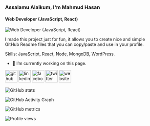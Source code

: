 ### Assalamu Alaikum, I'm Mahmud Hasan
#### Web Developer (JavaScript, React)
![Web Developer (JavaScript, React)](https://scontent.fdac41-1.fna.fbcdn.net/v/t1.6435-9/78549825_2504191313234563_7852965693459791872_n.jpg?_nc_cat=111&ccb=1-5&_nc_sid=e3f864&_nc_ohc=qZGY1QkAI44AX8RvYXM&_nc_ht=scontent.fdac41-1.fna&oh=05eba00a6ed2e8a13ea02d230ef49f6e&oe=61874679)

I made this project just for fun, it allows you to create nice and simple GitHub Readme files that you can copy/paste and use in your profile.

Skills: JavaScript, React, Node, MongoDB, WordPress.

- 🔭 I’m currently working on this page. 


[<img src='https://cdn.jsdelivr.net/npm/simple-icons@3.0.1/icons/github.svg' alt='github' height='40'>](https://github.com/Mahmud-hasan247)  [<img src='https://cdn.jsdelivr.net/npm/simple-icons@3.0.1/icons/linkedin.svg' alt='linkedin' height='40'>](https://www.linkedin.com/in/mahmudhasan247/)  [<img src='https://cdn.jsdelivr.net/npm/simple-icons@3.0.1/icons/facebook.svg' alt='facebook' height='40'>](https://www.facebook.com/mahmudhasan.xyz/)  [<img src='https://cdn.jsdelivr.net/npm/simple-icons@3.0.1/icons/twitter.svg' alt='twitter' height='40'>](https://twitter.com/https://twitter.com/Mahmud_Hasan247)  [<img src='https://cdn.jsdelivr.net/npm/simple-icons@3.0.1/icons/icloud.svg' alt='website' height='40'>](https://mahmudhasan.web.app/)  

![GitHub stats](https://github-readme-stats.vercel.app/api?username=Mahmud-hasan247&show_icons=true&count_private=true)  

![GitHub Activity Graph](https://activity-graph.herokuapp.com/graph?username=Mahmud-hasan247)  

![GitHub metrics](https://metrics.lecoq.io/Mahmud-hasan247)  

![Profile views](https://gpvc.arturio.dev/Mahmud-hasan247)  

<!--
**Mahmud-hasan247/Mahmud-hasan247** is a ✨ _special_ ✨ repository because its `README.md` (this file) appears on your GitHub profile.

Here are some ideas to get you started:

- 🔭 I’m currently working on ...
- 🌱 I’m currently learning ...
- 👯 I’m looking to collaborate on ...
- 🤔 I’m looking for help with ...
- 💬 Ask me about ...
- 📫 How to reach me: ...
- 😄 Pronouns: ...
- ⚡ Fun fact: ...
-->
